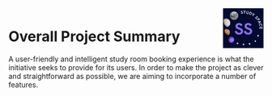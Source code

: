 <img src="img/logo.jpeg" alt="Logo of the project" align="right" width="80px" hight="80px"> 

# Overall Project Summary 

A user-friendly and intelligent study room booking experience is what the initiative seeks to provide for its users. In order to make the project as clever and straightforward as possible, we are aiming to incorporate a number of features.
